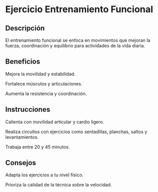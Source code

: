# Ejercicio Entrenamiento Funcional

## Descripción

El entrenamiento funcional se enfoca en movimientos que mejoran la fuerza, coordinación y equilibrio para actividades de la vida diaria.

## Beneficios

Mejora la movilidad y estabilidad.

Fortalece músculos y articulaciones.

Aumenta la resistencia y coordinación.

## Instrucciones

Calienta con movilidad articular y cardio ligero.

Realiza circuitos con ejercicios como sentadillas, planchas, saltos y levantamientos.

Trabaja entre 20 y 45 minutos.

## Consejos

Adapta los ejercicios a tu nivel físico.

Prioriza la calidad de la técnica sobre la velocidad.